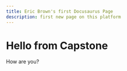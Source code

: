 ```yaml
---
title: Eric Brown's first Docusaurus Page
description: first new page on this platform
---
```


# Hello from Capstone

How are you?
